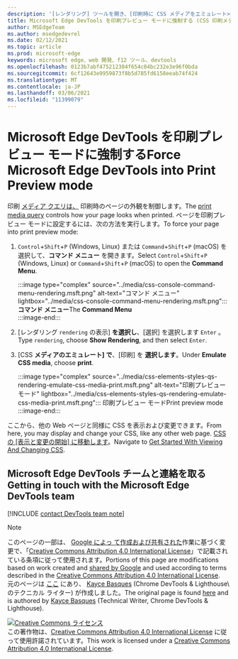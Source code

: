 ```yaml
---
description: '[レンダリング] ツールを開き、[印刷時に CSS メディアをエミュレート>選択します。'
title: Microsoft Edge DevTools を印刷プレビュー モードに強制する (CSS 印刷メディアの種類)
author: MSEdgeTeam
ms.author: msedgedevrel
ms.date: 02/12/2021
ms.topic: article
ms.prod: microsoft-edge
keywords: microsoft edge、web 開発、f12 ツール、devtools
ms.openlocfilehash: 0123b7abf475212304f654c04bc232e3e96f0bda
ms.sourcegitcommit: 6cf12643e9959873f8b5d785fd6158eeab74f424
ms.translationtype: MT
ms.contentlocale: ja-JP
ms.lasthandoff: 03/06/2021
ms.locfileid: "11399079"
---
```

<!-- Copyright Kayce Basques 

   Licensed under the Apache License, Version 2.0 (the "License");
   you may not use this file except in compliance with the License.
   You may obtain a copy of the License at

       https://www.apache.org/licenses/LICENSE-2.0

   Unless required by applicable law or agreed to in writing, software
   distributed under the License is distributed on an "AS IS" BASIS,
   WITHOUT WARRANTIES OR CONDITIONS OF ANY KIND, either express or implied.
   See the License for the specific language governing permissions and
   limitations under the License.  -->

# <a name="force-microsoft-edge-devtools-into-print-preview-mode"></a><span data-ttu-id="ff7af-104">Microsoft Edge DevTools を印刷プレビュー モードに強制する</span><span class="sxs-lookup"><span data-stu-id="ff7af-104">Force Microsoft Edge DevTools into Print Preview mode</span></span>  

<span data-ttu-id="ff7af-105">印刷 [メディア クエリは、][MDNUsingMediaQueries] 印刷時のページの外観を制御します。</span><span class="sxs-lookup"><span data-stu-id="ff7af-105">The [print media query][MDNUsingMediaQueries] controls how your page looks when printed.</span></span>  <span data-ttu-id="ff7af-106">ページを印刷プレビュー モードに設定するには、次の方法を実行します。</span><span class="sxs-lookup"><span data-stu-id="ff7af-106">To force your page into print preview mode:</span></span>  

1.  <span data-ttu-id="ff7af-107">`Control`+`Shift`+`P` \(Windows, Linux\) または `Command`+`Shift`+`P` \(macOS\) を選択して、**コマンド メニュー** を開きます。</span><span class="sxs-lookup"><span data-stu-id="ff7af-107">Select `Control`+`Shift`+`P` \(Windows, Linux\) or `Command`+`Shift`+`P` \(macOS\) to open the **Command Menu**.</span></span>  
    
    :::image type="complex" source="../media/css-console-command-menu-rendering.msft.png" alt-text="コマンド メニュー" lightbox="../media/css-console-command-menu-rendering.msft.png":::
       <span data-ttu-id="ff7af-109">**コマンド メニュー**</span><span class="sxs-lookup"><span data-stu-id="ff7af-109">The **Command Menu**</span></span>  
    :::image-end:::  
    
1.  <span data-ttu-id="ff7af-110">[レンダリング `rendering` の表示] **を選択し**、[選択] を選択します `Enter` 。</span><span class="sxs-lookup"><span data-stu-id="ff7af-110">Type `rendering`, choose **Show Rendering**, and then select `Enter`.</span></span>  
1.  <span data-ttu-id="ff7af-111">[CSS **メディアのエミュレート] で**、[印刷] を **選択します**。</span><span class="sxs-lookup"><span data-stu-id="ff7af-111">Under **Emulate CSS media**, choose **print**.</span></span>  
    
    :::image type="complex" source="../media/css-elements-styles-qs-rendering-emulate-css-media-print.msft.png" alt-text="印刷プレビュー モード" lightbox="../media/css-elements-styles-qs-rendering-emulate-css-media-print.msft.png":::
       <span data-ttu-id="ff7af-113">印刷プレビュー モード</span><span class="sxs-lookup"><span data-stu-id="ff7af-113">Print preview mode</span></span>  
    :::image-end:::  
    
<span data-ttu-id="ff7af-114">ここから、他の Web ページと同様に CSS を表示および変更できます。</span><span class="sxs-lookup"><span data-stu-id="ff7af-114">From here, you may display and change your CSS, like any other web page.</span></span>  <span data-ttu-id="ff7af-115">[CSS の [表示と変更の開始] に移動します][DevToolsCSSGetStarted]。</span><span class="sxs-lookup"><span data-stu-id="ff7af-115">Navigate to [Get Started With Viewing And Changing CSS][DevToolsCSSGetStarted].</span></span>  

## <a name="getting-in-touch-with-the-microsoft-edge-devtools-team"></a><span data-ttu-id="ff7af-116">Microsoft Edge DevTools チームと連絡を取る</span><span class="sxs-lookup"><span data-stu-id="ff7af-116">Getting in touch with the Microsoft Edge DevTools team</span></span>  

[!INCLUDE [contact DevTools team note](../includes/contact-devtools-team-note.md)]  

<!-- links -->  

[MicrosoftEdgeDevTools]: ../../devtools-guide-chromium/index.md "Microsoft Edge (クロム) 開発者向け|Microsoft Docs"  
[DevToolsCSSGetStarted]: ./index.md "CSS ファイルの表示と変更の|Microsoft Docs"  

[MDNUsingMediaQueries]: https://developer.mozilla.org/docs/Web/CSS/Media_Queries/Using_media_queries "メディア クエリの使用|MDN"  

> [!NOTE]
> <span data-ttu-id="ff7af-120">このページの一部は、 [Google によっ て作成および共有された][GoogleSitePolicies]作業に基づく変更で、「[Creative Commons Attribution 4.0 International License][CCA4IL]」で記載されている条項に従って使用されます。</span><span class="sxs-lookup"><span data-stu-id="ff7af-120">Portions of this page are modifications based on work created and [shared by Google][GoogleSitePolicies] and used according to terms described in the [Creative Commons Attribution 4.0 International License][CCA4IL].</span></span>  
> <span data-ttu-id="ff7af-121">元のページは [ここ](https://developers.google.com/web/tools/chrome-devtools/css/print-preview) にあり、 [Kayce Basques][KayceBasques] \(Chrome DevTools \& Lighthouse\ のテクニカル ライター) が作成しました。</span><span class="sxs-lookup"><span data-stu-id="ff7af-121">The original page is found [here](https://developers.google.com/web/tools/chrome-devtools/css/print-preview) and is authored by [Kayce Basques][KayceBasques] \(Technical Writer, Chrome DevTools \& Lighthouse\).</span></span>  

[![Creative Commons ライセンス][CCby4Image]][CCA4IL]  
<span data-ttu-id="ff7af-123">この著作物は、[Creative Commons Attribution 4.0 International License][CCA4IL] に従って使用許諾されています。</span><span class="sxs-lookup"><span data-stu-id="ff7af-123">This work is licensed under a [Creative Commons Attribution 4.0 International License][CCA4IL].</span></span>  

[CCA4IL]: https://creativecommons.org/licenses/by/4.0  
[CCby4Image]: https://i.creativecommons.org/l/by/4.0/88x31.png  
[GoogleSitePolicies]: https://developers.google.com/terms/site-policies  
[KayceBasques]: https://developers.google.com/web/resources/contributors/kaycebasques  
